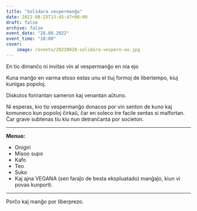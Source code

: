 ```yaml
---
title: "Solidara vespermanĝo"
date: 2022-08-25T13:45:47+08:00
draft: false
archive: false
event_date: "28.08.2022"
event_time: "18:00"
cover: 
    image: /evento/20220828-solidara-vespero-eo.jpg
---
```


En tio dimanĉo ni invitas vin al vespermanĝo en nia ejo

Kuna manĝo en varma etoso estas unu el tiuj formoj de libertempo, kiuj kunigas popoloj.

Diskutos forirantan sameron kaj venantan aŭtuno.

Ni esperas, kio tio vespermanĝo donacos por vin senton de kuno kaj komuneco kun popoloj ĉirkaŭ, ĉar en soleco tre facile sentas si malfortan. Ĉar grave subtenas tiu kiu nun detranĉanta por societon.

---

**Menuo:**

* Onigiri
* Misoo supo
* Kafo
* Teo
* Suko
* Kaj ajna VEGANA (sen faraĵo de besta ekspluatado) manĝaĵo, kiun vi povas kunporti.
---

Porĉo kaj manĝo por liberprezo.